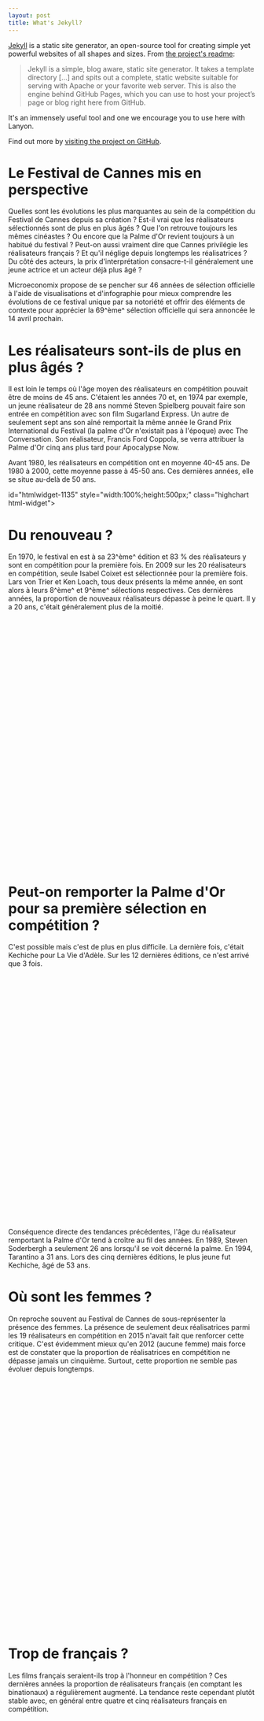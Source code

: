 ```yaml
---
layout: post
title: What's Jekyll?
---
```


[Jekyll](http://jekyllrb.com) is a static site generator, an open-source tool for creating simple yet powerful websites of all shapes and sizes. From [the project's readme](https://github.com/mojombo/jekyll/blob/master/README.markdown):

  > Jekyll is a simple, blog aware, static site generator. It takes a template directory [...] and spits out a complete, static website suitable for serving with Apache or your favorite web server. This is also the engine behind GitHub Pages, which you can use to host your project’s page or blog right here from GitHub.

It's an immensely useful tool and one we encourage you to use here with Lanyon.

Find out more by [visiting the project on GitHub](https://github.com/mojombo/jekyll).

# Le Festival de Cannes mis en perspective
Quelles sont les évolutions les plus marquantes au sein de la compétition du Festival de Cannes depuis sa création ? Est-il vrai que les réalisateurs sélectionnés sont de plus en plus âgés ? Que l'on retrouve toujours les mêmes cinéastes ? Ou encore que la Palme d'Or revient toujours à un habitué du festival ? Peut-on aussi vraiment dire que Cannes privilégie les réalisateurs français ? Et qu'il néglige depuis longtemps les réalisatrices ? Du côté des acteurs, la prix d'interprétation consacre-t-il généralement une jeune actrice et un acteur déjà plus âgé ? 

Microeconomix propose de se pencher sur 46 années de sélection officielle à l'aide de visualisations et d'infographie pour mieux comprendre les évolutions de ce festival unique par sa notoriété et offrir des éléments de contexte pour apprécier la 69^ème^ sélection officielle qui sera annoncée le 14 avril prochain.

# Les réalisateurs sont-ils de plus en plus âgés ?
Il est loin le temps où l'âge moyen des réalisateurs en compétition pouvait être de moins de 45 ans. C'étaient les années 70 et, en 1974 par exemple, un jeune réalisateur de 28 ans nommé Steven Spielberg pouvait faire son entrée en compétition avec son film Sugarland Express. Un autre de seulement sept ans son aîné remportait la même année le Grand Prix International du Festival (la palme d'Or n'existait pas à l'époque) avec The Conversation. Son réalisateur, Francis Ford Coppola, se verra attribuer la Palme d'Or cinq ans plus tard pour Apocalypse Now. 

Avant 1980, les réalisateurs en compétition ont en moyenne 40-45 ans. De 1980 à 2000, cette moyenne passe à 45-50 ans. Ces dernières années, elle se situe au-delà de 50 ans.


<div 

id="htmlwidget-1135" style="width:100%;height:500px;" class="highchart html-widget">

</div>

<script type="application/json" data-for="htmlwidget-1135">{"x":{"hc_opts":{"title":{"text":"Age moyen des réalisateur en compétition"},"credits":{"enabled":true,"text":"Microeconomix","href":"http://www.microeconomix.fr/"},"exporting":{"enabled":false},"plotOptions":{"series":{"turboThreshold":0}},"xAxis":{"categories":[1970,1971,1972,1973,1974,1975,1976,1977,1978,1979,1980,1981,1982,1983,1984,1985,1986,1987,1988,1989,1990,1991,1992,1993,1994,1995,1996,1997,1998,1999,2000,2001,2002,2003,2004,2005,2006,2007,2008,2009,2010,2011,2012,2013,2014,2015]},"series":[{"data":[41.7826086956522,44.375,42.4583333333333,44.5833333333333,41,45.3636363636364,44.2631578947368,45.1904761904762,41.7619047619048,45.4285714285714,47.0869565217391,45.0909090909091,47,50.6363636363636,45.2777777777778,49.05,49.5789473684211,52.4736842105263,48.1428571428571,46.2727272727273,48.6111111111111,46.8947368421053,47,46.3913043478261,45.2173913043478,48.9583333333333,47.1363636363636,46.35,48.0909090909091,48.76,49.9090909090909,50.625,52.695652173913,51.5789473684211,43.8421052631579,49.9130434782609,46.9444444444444,47.95,48.9545454545455,55.4210526315789,53.5555555555556,51.2,56.5555555555556,51.6111111111111,55.6666666666667,48.8823529411765]}],"chart":{"zoomType":"x"},"tooltip":{"valueDecimals":0,"valueSuffix":" ans","pointFormat":"<b>{point.y}\u003c/b>"},"legend":{"enabled":false},"yAxis":{"title":{"text":null}},"colors":["#fec500","#9e9ac8"]},"theme":null,"conf_opts":{"global":{"Date":null,"VMLRadialGradientURL":"http =//code.highcharts.com/list(version)/gfx/vml-radial-gradient.png","canvasToolsURL":"http =//code.highcharts.com/list(version)/modules/canvas-tools.js","getTimezoneOffset":null,"timezoneOffset":0,"useUTC":true},"lang":{"contextButtonTitle":"Chart context menu","decimalPoint":".","downloadJPEG":"Download JPEG image","downloadPDF":"Download PDF document","downloadPNG":"Download PNG image","downloadSVG":"Download SVG vector image","drillUpText":"Back to {series.name}","invalidDate":null,"loading":"Loading...","months":["January","February","March","April","May","June","July","August","September","October","November","December"],"noData":"No data to display","numericSymbols":["k","M","G","T","P","E"],"printChart":"Print chart","resetZoom":"Reset zoom","resetZoomTitle":"Reset zoom level 1:1","shortMonths":["Jan","Feb","Mar","Apr","May","Jun","Jul","Aug","Sep","Oct","Nov","Dec"],"thousandsSep":" ","weekdays":["Sunday","Monday","Tuesday","Wednesday","Thursday","Friday","Saturday"]}},"type":"chart","fonts":[],"debug":false},"evals":[],"jsHooks":[]}</script>



# Du renouveau ?
En 1970, le festival en est à sa 23^ème^ édition et 83 % des réalisateurs y sont en compétition pour la première fois. En 2009 sur les 20 réalisateurs en compétition, seule Isabel Coixet est sélectionnée pour la première fois. Lars von Trier et Ken Loach, tous deux présents la même année, en sont alors à leurs 8^ème^ et 9^ème^ sélections respectives. Ces dernières années, la proportion de nouveaux réalisateurs dépasse à peine le quart. Il y a 20 ans, c'était généralement plus de la moitié. 

<!--html_preserve--><div id="htmlwidget-9308" style="width:100%;height:500px;" class="highchart html-widget"></div>
<script type="application/json" data-for="htmlwidget-9308">{"x":{"hc_opts":{"title":{"text":"Proportion de réalisateurs présents pour \n           la première fois en compétition"},"credits":{"enabled":true,"text":"Microeconomix","href":"http://www.microeconomix.fr/"},"exporting":{"enabled":false},"plotOptions":{"series":{"turboThreshold":0},"column":{"minPointLength":3}},"chart":{"type":"column","zoomType":"x"},"xAxis":{"categories":[1970,1971,1972,1973,1974,1975,1976,1977,1978,1979,1980,1981,1982,1983,1984,1985,1986,1987,1988,1989,1990,1991,1992,1993,1994,1995,1996,1997,1998,1999,2000,2001,2002,2003,2004,2005,2006,2007,2008,2009,2010,2011,2012,2013,2014,2015]},"series":[{"name":"Pourcentage nouveaux réalisateurs","data":[83.3333333333333,80,88,75,73.0769230769231,72.7272727272727,61.9047619047619,59.0909090909091,40.9090909090909,52.3809523809524,65.2173913043478,60.8695652173913,43.4782608695652,45.4545454545455,44.4444444444444,40,35,45,57.1428571428571,50,61.1111111111111,61.9047619047619,57.1428571428571,58.3333333333333,58.3333333333333,50,34.7826086956522,60,50,57.6923076923077,45.8333333333333,38.4615384615385,33.3333333333333,38.0952380952381,66.6666666666667,45.8333333333333,55,56,45.8333333333333,5,22.2222222222222,42.8571428571429,28.5714285714286,33.3333333333333,27.7777777777778,47.3684210526316]}],"tooltip":{"valueDecimals":1,"valueSuffix":" %","shared":true},"legend":{"enabled":false},"yAxis":{"title":{"text":null},"tickInterval":25},"colors":["#fec500","#9e9ac8"]},"theme":null,"conf_opts":{"global":{"Date":null,"VMLRadialGradientURL":"http =//code.highcharts.com/list(version)/gfx/vml-radial-gradient.png","canvasToolsURL":"http =//code.highcharts.com/list(version)/modules/canvas-tools.js","getTimezoneOffset":null,"timezoneOffset":0,"useUTC":true},"lang":{"contextButtonTitle":"Chart context menu","decimalPoint":".","downloadJPEG":"Download JPEG image","downloadPDF":"Download PDF document","downloadPNG":"Download PNG image","downloadSVG":"Download SVG vector image","drillUpText":"Back to {series.name}","invalidDate":null,"loading":"Loading...","months":["January","February","March","April","May","June","July","August","September","October","November","December"],"noData":"No data to display","numericSymbols":["k","M","G","T","P","E"],"printChart":"Print chart","resetZoom":"Reset zoom","resetZoomTitle":"Reset zoom level 1:1","shortMonths":["Jan","Feb","Mar","Apr","May","Jun","Jul","Aug","Sep","Oct","Nov","Dec"],"thousandsSep":" ","weekdays":["Sunday","Monday","Tuesday","Wednesday","Thursday","Friday","Saturday"]}},"type":"chart","fonts":[],"debug":false},"evals":[],"jsHooks":[]}</script><!--/html_preserve-->

# Peut-on remporter la Palme d'Or pour sa première sélection en compétition ?
C'est possible mais c'est de plus en plus difficile. La dernière fois, c'était Kechiche pour La Vie d'Adèle. Sur les 12 dernières éditions, ce n'est arrivé que 3 fois.

<!--html_preserve--><div id="htmlwidget-1996" style="width:100%;height:500px;" class="highchart html-widget"></div>
<script type="application/json" data-for="htmlwidget-1996">{"x":{"hc_opts":{"title":{"text":"Nombre de sélections du réalisateur remportant la Palme d'Or"},"credits":{"enabled":true,"text":"Microeconomix","href":"http://www.microeconomix.fr/"},"exporting":{"enabled":false},"plotOptions":{"series":{"turboThreshold":0}},"series":[{"name":"Nb sélections","data":[{"idfilm":7160,"year":1975,"title":"Chronique des années de braise","n":2,"id":1,"x":1975,"y":2},{"idfilm":308,"year":1976,"title":"Taxi Driver","n":2,"id":1,"x":1976,"y":2},{"idfilm":1843,"year":1977,"title":"Padre Padrone","n":1,"id":1,"x":1977,"y":1},{"idfilm":2086,"year":1978,"title":"L'Arbre aux sabots","n":1,"id":1,"x":1978,"y":1},{"idfilm":1153,"year":1979,"title":"Le Tambour","n":2,"id":1,"x":1979,"y":2},{"idfilm":955,"year":1980,"title":"Kagemusha, l'ombre du guerrier","n":1,"id":1,"x":1980,"y":1},{"idfilm":3244,"year":1981,"title":"L'Homme de fer","n":5,"id":1,"x":1981,"y":5},{"idfilm":2529,"year":1982,"title":"Missing (Porté disparu)","n":3,"id":1,"x":1982,"y":3},{"idfilm":128,"year":1983,"title":"La Ballade de Narayama","n":1,"id":1,"x":1983,"y":1},{"idfilm":263,"year":1984,"title":"Paris, Texas","n":4,"id":1,"x":1984,"y":4},{"idfilm":85145,"year":1985,"title":"Papa est en voyage d'affaires","n":1,"id":1,"x":1985,"y":1},{"idfilm":2152,"year":1986,"title":"Mission","n":1,"id":1,"x":1986,"y":1},{"idfilm":2642,"year":1987,"title":"Sous le soleil de Satan","n":3,"id":1,"x":1987,"y":3},{"idfilm":37988,"year":1988,"title":"Pelle le conquérant","n":1,"id":1,"x":1988,"y":1},{"idfilm":5012,"year":1989,"title":"Sexe, mensonges et vidéo","n":1,"id":1,"x":1989,"y":1},{"idfilm":5981,"year":1990,"title":"Sailor et Lula","n":1,"id":1,"x":1990,"y":1},{"idfilm":7017,"year":1991,"title":"Barton Fink","n":1,"id":1,"x":1991,"y":1},{"idfilm":90412,"year":1992,"title":"Les Meilleures intentions","n":2,"id":1,"x":1992,"y":2},{"idfilm":7807,"year":1993,"title":"La Leçon de piano","n":2,"id":1,"x":1993,"y":2},{"idfilm":10126,"year":1994,"title":"Pulp Fiction","n":1,"id":1,"x":1994,"y":1},{"idfilm":13249,"year":1995,"title":"Underground","n":3,"id":1,"x":1995,"y":3},{"idfilm":15225,"year":1996,"title":"Secrets et mensonges","n":2,"id":1,"x":1996,"y":2},{"idfilm":9121,"year":1997,"title":"Le Goût de la cerise","n":2,"id":1,"x":1997,"y":2},{"idfilm":19087,"year":1998,"title":"L'Eternité et un jour","n":5,"id":1,"x":1998,"y":5},{"idfilm":20089,"year":1999,"title":"Rosetta","n":1,"id":1,"x":1999,"y":1},{"idfilm":26095,"year":2000,"title":"Dancer in the Dark","n":5,"id":1,"x":2000,"y":5},{"idfilm":28578,"year":2001,"title":"La Chambre du fils","n":4,"id":1,"x":2001,"y":4},{"idfilm":28359,"year":2002,"title":"Le Pianiste","n":2,"id":1,"x":2002,"y":2},{"idfilm":52588,"year":2003,"title":"Elephant","n":1,"id":1,"x":2003,"y":1},{"idfilm":52305,"year":2004,"title":"Fahrenheit 9/11","n":2,"id":1,"x":2004,"y":2},{"idfilm":59638,"year":2005,"title":"L'Enfant","n":3,"id":1,"x":2005,"y":3},{"idfilm":110201,"year":2006,"title":"Le Vent se lève","n":8,"id":1,"x":2006,"y":8},{"idfilm":127944,"year":2007,"title":"4 mois, 3 semaines, 2 jours","n":1,"id":1,"x":2007,"y":1},{"idfilm":58151,"year":2008,"title":"Entre les murs","n":1,"id":1,"x":2008,"y":1},{"idfilm":131948,"year":2009,"title":"Le Ruban blanc","n":5,"id":1,"x":2009,"y":5},{"idfilm":180417,"year":2010,"title":"Oncle Boonmee (celui qui se souvient de ses vies antérieures)","n":2,"id":1,"x":2010,"y":2},{"idfilm":132244,"year":2011,"title":"The Tree of Life","n":2,"id":1,"x":2011,"y":2},{"idfilm":188067,"year":2012,"title":"Amour","n":6,"id":1,"x":2012,"y":6},{"idfilm":203302,"year":2013,"title":"La Vie d'Adèle - Chapitres 1 et 2","n":1,"id":1,"x":2013,"y":1},{"idfilm":220032,"year":2014,"title":"Winter Sleep","n":5,"id":1,"x":2014,"y":5},{"idfilm":232070,"year":2015,"title":"Dheepan","n":4,"id":1,"x":2015,"y":4}]},{"name":"Nb sélections","data":[{"idfilm":27061,"year":1979,"title":"Apocalypse Now","n":2,"id":2,"x":1979,"y":2},{"idfilm":1629,"year":1980,"title":"Que le spectacle commence !","n":2,"id":2,"x":1980,"y":2},{"idfilm":53029,"year":1982,"title":"La Permission","n":1,"id":2,"x":1982,"y":1},{"idfilm":99677,"year":1993,"title":"Adieu ma concubine","n":3,"id":2,"x":1993,"y":3},{"idfilm":11494,"year":1997,"title":"L'Anguille","n":4,"id":2,"x":1997,"y":4}]}],"chart":{"type":"column","zoomType":"x"},"tooltip":{"formatter":"function() { \n  return (this.point.x  + '<br>'+ this.point.title + ' : ' + this.point.y);\n             }"},"legend":{"enabled":false},"yAxis":{"title":{"text":null},"tickInterval":1},"colors":["#fec500","#9e9ac8"]},"theme":null,"conf_opts":{"global":{"Date":null,"VMLRadialGradientURL":"http =//code.highcharts.com/list(version)/gfx/vml-radial-gradient.png","canvasToolsURL":"http =//code.highcharts.com/list(version)/modules/canvas-tools.js","getTimezoneOffset":null,"timezoneOffset":0,"useUTC":true},"lang":{"contextButtonTitle":"Chart context menu","decimalPoint":".","downloadJPEG":"Download JPEG image","downloadPDF":"Download PDF document","downloadPNG":"Download PNG image","downloadSVG":"Download SVG vector image","drillUpText":"Back to {series.name}","invalidDate":null,"loading":"Loading...","months":["January","February","March","April","May","June","July","August","September","October","November","December"],"noData":"No data to display","numericSymbols":["k","M","G","T","P","E"],"printChart":"Print chart","resetZoom":"Reset zoom","resetZoomTitle":"Reset zoom level 1:1","shortMonths":["Jan","Feb","Mar","Apr","May","Jun","Jul","Aug","Sep","Oct","Nov","Dec"],"thousandsSep":" ","weekdays":["Sunday","Monday","Tuesday","Wednesday","Thursday","Friday","Saturday"]}},"type":"chart","fonts":[],"debug":false},"evals":["hc_opts.tooltip.formatter"],"jsHooks":[]}</script><!--/html_preserve-->

Conséquence directe des tendances précédentes, l'âge du réalisateur remportant la Palme d'Or tend à croître au fil des années. En 1989, Steven Soderbergh a seulement 26 ans lorsqu'il se voit décerné la palme. En 1994, Tarantino a 31 ans. Lors des cinq dernières éditions, le plus jeune fut Kechiche, âgé de 53 ans. 

# Où sont les femmes ?
On reproche souvent au Festival de Cannes de sous-représenter la présence des femmes. La présence de seulement deux réalisatrices parmi les 19 réalisateurs en compétition en 2015 n'avait fait que renforcer cette critique. C'est évidemment mieux qu'en 2012 (aucune femme) mais force est de constater que la proportion de réalisatrices en compétition ne dépasse jamais un cinquième. Surtout, cette proportion ne semble pas évoluer depuis longtemps.

<!--html_preserve--><div id="htmlwidget-2372" style="width:100%;height:500px;" class="highchart html-widget"></div>
<script type="application/json" data-for="htmlwidget-2372">{"x":{"hc_opts":{"title":{"text":"Pourcentage de films réalisés par des femmes en compétition"},"credits":{"enabled":true,"text":"Microeconomix","href":"http://www.microeconomix.fr/"},"exporting":{"enabled":false},"plotOptions":{"series":{"turboThreshold":0},"column":{"minPointLength":3,"tooltip":{"valueDecimals":0,"valueSuffix":" %","pointFormat":"<b>{point.y}\u003c/b>"}}},"chart":{"type":"column","zoomType":"x"},"xAxis":{"categories":[1970,1971,1972,1973,1974,1975,1976,1977,1978,1979,1980,1981,1982,1983,1984,1985,1986,1987,1988,1989,1990,1991,1992,1993,1994,1995,1996,1997,1998,1999,2000,2001,2002,2003,2004,2005,2006,2007,2008,2009,2010,2011,2012,2013,2014,2015]},"series":[{"data":[8.33333333333334,0,4,8.33333333333334,7.69230769230769,4.54545454545455,4.76190476190477,4.54545454545455,4.54545454545455,9.52380952380952,4.34782608695652,17.3913043478261,4.34782608695652,4.54545454545455,11.1111111111111,5,5,5,9.52380952380952,13.6363636363636,0,4.76190476190477,4.76190476190477,12.5,0,8.33333333333334,0,5,0,0,8.33333333333334,8,4.34782608695652,10,9.52380952380952,0,15,12.5,8.33333333333334,15,0,19.0476190476191,0,4.76190476190477,11.1111111111111,10.5263157894737]}],"legend":{"enabled":false},"yAxis":{"title":{"text":null},"max":100},"colors":["#fec500","#9e9ac8"]},"theme":null,"conf_opts":{"global":{"Date":null,"VMLRadialGradientURL":"http =//code.highcharts.com/list(version)/gfx/vml-radial-gradient.png","canvasToolsURL":"http =//code.highcharts.com/list(version)/modules/canvas-tools.js","getTimezoneOffset":null,"timezoneOffset":0,"useUTC":true},"lang":{"contextButtonTitle":"Chart context menu","decimalPoint":".","downloadJPEG":"Download JPEG image","downloadPDF":"Download PDF document","downloadPNG":"Download PNG image","downloadSVG":"Download SVG vector image","drillUpText":"Back to {series.name}","invalidDate":null,"loading":"Loading...","months":["January","February","March","April","May","June","July","August","September","October","November","December"],"noData":"No data to display","numericSymbols":["k","M","G","T","P","E"],"printChart":"Print chart","resetZoom":"Reset zoom","resetZoomTitle":"Reset zoom level 1:1","shortMonths":["Jan","Feb","Mar","Apr","May","Jun","Jul","Aug","Sep","Oct","Nov","Dec"],"thousandsSep":" ","weekdays":["Sunday","Monday","Tuesday","Wednesday","Thursday","Friday","Saturday"]}},"type":"chart","fonts":[],"debug":false},"evals":[],"jsHooks":[]}</script><!--/html_preserve-->

# Trop de français ?
Les films français seraient-ils trop à l'honneur en compétition ? Ces dernières années la proportion de réalisateurs français (en comptant les binationaux) a régulièrement augmenté. La tendance reste cependant plutôt stable avec, en général entre quatre et cinq réalisateurs français en compétition.

<!--html_preserve--><div id="htmlwidget-1485" style="width:100%;height:500px;" class="highchart html-widget"></div>
<script type="application/json" data-for="htmlwidget-1485">{"x":{"hc_opts":{"title":{"text":"Proportion de réalisateurs français en compétition"},"credits":{"enabled":true,"text":"Microeconomix","href":"http://www.microeconomix.fr/"},"exporting":{"enabled":false},"plotOptions":{"series":{"turboThreshold":0},"column":{"minPointLength":3,"tooltip":{"valueDecimals":0,"valueSuffix":" %","pointFormat":"<b>{point.y}\u003c/b>"}}},"chart":{"type":"column","zoomType":"x"},"xAxis":{"categories":[1970,1971,1972,1973,1974,1975,1976,1977,1978,1979,1980,1981,1982,1983,1984,1985,1986,1987,1988,1989,1990,1991,1992,1993,1994,1995,1996,1997,1998,1999,2000,2001,2002,2003,2004,2005,2006,2007,2008,2009,2010,2011,2012,2013,2014,2015]},"series":[{"data":[16.6666666666667,16,12,8.33333333333333,7.69230769230769,18.1818181818182,23.8095238095238,13.6363636363636,13.6363636363636,14.2857142857143,17.3913043478261,13.0434782608696,13.0434782608696,18.1818181818182,11.1111111111111,15,15,20,9.52380952380952,13.6363636363636,22.2222222222222,14.2857142857143,14.2857142857143,16.6666666666667,13.0434782608696,16.6666666666667,17.3913043478261,20,18.1818181818182,12,12.5,20,17.3913043478261,25,14.2857142857143,16.6666666666667,20,16.6666666666667,12.5,20,22.2222222222222,23.8095238095238,14.2857142857143,23.8095238095238,22.2222222222222,26.3157894736842]}],"legend":{"enabled":false},"yAxis":{"title":{"text":null}},"colors":["#fec500","#9e9ac8"]},"theme":null,"conf_opts":{"global":{"Date":null,"VMLRadialGradientURL":"http =//code.highcharts.com/list(version)/gfx/vml-radial-gradient.png","canvasToolsURL":"http =//code.highcharts.com/list(version)/modules/canvas-tools.js","getTimezoneOffset":null,"timezoneOffset":0,"useUTC":true},"lang":{"contextButtonTitle":"Chart context menu","decimalPoint":".","downloadJPEG":"Download JPEG image","downloadPDF":"Download PDF document","downloadPNG":"Download PNG image","downloadSVG":"Download SVG vector image","drillUpText":"Back to {series.name}","invalidDate":null,"loading":"Loading...","months":["January","February","March","April","May","June","July","August","September","October","November","December"],"noData":"No data to display","numericSymbols":["k","M","G","T","P","E"],"printChart":"Print chart","resetZoom":"Reset zoom","resetZoomTitle":"Reset zoom level 1:1","shortMonths":["Jan","Feb","Mar","Apr","May","Jun","Jul","Aug","Sep","Oct","Nov","Dec"],"thousandsSep":" ","weekdays":["Sunday","Monday","Tuesday","Wednesday","Thursday","Friday","Saturday"]}},"type":"chart","fonts":[],"debug":false},"evals":[],"jsHooks":[]}</script><!--/html_preserve-->

# De jeunes actrices et des acteurs qui le sont moins ?
La jeune star montant les marches fait partie de l'image du festival de Cannes. Mais les actrices remportant les prix d'interprétation féminine sont-elles plus jeunes que leurs homologues masculins ?

C'était en effet le cas durant les années 70 et 80 avant qu'une certaine égalité ne s'établisse durant les deux décennies suivantes. Depuis 2010, retour aux vieilles pratiques avec des acteurs plus âgés que les actrices. A noter aussi que c'est toute la moyenne d'âge qui est plus élevée depuis 2010.


<!--html_preserve--><div id="htmlwidget-2969" style="width:100%;height:500px;" class="highchart html-widget"></div>
<script type="application/json" data-for="htmlwidget-2969">{"x":{"hc_opts":{"title":{"text":"Age moyen des actrices et acteurs prix d'interprétation"},"credits":{"enabled":true,"text":"Microeconomix","href":"http://www.microeconomix.fr/"},"exporting":{"enabled":false},"plotOptions":{"series":{"turboThreshold":0}},"xAxis":{"categories":["1970-1979","1980-1989","1990-1999","2000-2009","2010-2015"]},"series":[{"name":"Actrices","data":[32.6,37.1666666666667,36.9,40.8666666666667,39.3333333333333]},{"name":"Acteurs","data":[44.3,46.85,37.8,39.55,51.9166666666667]}],"chart":{"zoomType":"x","type":"column"},"tooltip":{"valueDecimals":0,"valueSuffix":" ans"},"legend":{"enabled":true},"yAxis":{"title":{"text":null},"tickInterval":10,"max":60},"colors":["#fec500","#a6bddb"]},"theme":null,"conf_opts":{"global":{"Date":null,"VMLRadialGradientURL":"http =//code.highcharts.com/list(version)/gfx/vml-radial-gradient.png","canvasToolsURL":"http =//code.highcharts.com/list(version)/modules/canvas-tools.js","getTimezoneOffset":null,"timezoneOffset":0,"useUTC":true},"lang":{"contextButtonTitle":"Chart context menu","decimalPoint":".","downloadJPEG":"Download JPEG image","downloadPDF":"Download PDF document","downloadPNG":"Download PNG image","downloadSVG":"Download SVG vector image","drillUpText":"Back to {series.name}","invalidDate":null,"loading":"Loading...","months":["January","February","March","April","May","June","July","August","September","October","November","December"],"noData":"No data to display","numericSymbols":["k","M","G","T","P","E"],"printChart":"Print chart","resetZoom":"Reset zoom","resetZoomTitle":"Reset zoom level 1:1","shortMonths":["Jan","Feb","Mar","Apr","May","Jun","Jul","Aug","Sep","Oct","Nov","Dec"],"thousandsSep":" ","weekdays":["Sunday","Monday","Tuesday","Wednesday","Thursday","Friday","Saturday"]}},"type":"chart","fonts":[],"debug":false},"evals":[],"jsHooks":[]}</script><!--/html_preserve-->

# Des Palme d'Or de moins en moins plébiscitées ?
Avant 1995, il arrivait plusieurs fois par décennie qu'un film remportant la Palme d'or dépasse le million d'entrées en France, parfois même les deux millions. De 1975 à 1984, les films lauréats attiraient en moyenne 1,5 million d'entrées. Entre 2005 et 2015, ce chiffre n'est plus que de 635 000 entrées.

<!--html_preserve--><div id="htmlwidget-1951" style="width:100%;height:500px;" class="highchart html-widget"></div>
<script type="application/json" data-for="htmlwidget-1951">{"x":{"hc_opts":{"title":{"text":"Nombre d'entrées en France des Palme d'Or"},"credits":{"enabled":true,"text":"Microeconomix","href":"http://www.microeconomix.fr/"},"exporting":{"enabled":false},"plotOptions":{"series":{"turboThreshold":0}},"series":[{"data":[{"idfilm":7160,"year":1975,"title":"Chronique des années de braise","jpid":8313,"bofrance":"500 113","bofrance2":500113,"n":1,"x":1975,"y":500113},{"idfilm":308,"year":1976,"title":"Taxi Driver","jpid":8098,"bofrance":"2 754 391","bofrance2":2754391,"n":1,"x":1976,"y":2754391},{"idfilm":1843,"year":1977,"title":"Padre Padrone","jpid":7963,"bofrance":"999 126","bofrance2":999126,"n":1,"x":1977,"y":999126},{"idfilm":2086,"year":1978,"title":"L'Arbre aux sabots","jpid":7798,"bofrance":"1 352 184","bofrance2":1352184,"n":1,"x":1978,"y":1352184},{"idfilm":27061,"year":1979,"title":"Apocalypse Now","jpid":7617,"bofrance":"4 537 867","bofrance2":4537867,"n":1,"x":1979,"y":4537867},{"idfilm":955,"year":1980,"title":"Kagemusha, l'ombre du guerrier","jpid":7464,"bofrance":"904 627","bofrance2":904627,"n":1,"x":1980,"y":904627},{"idfilm":3244,"year":1981,"title":"L'Homme de fer","jpid":7319,"bofrance":"378 148","bofrance2":378148,"n":1,"x":1981,"y":378148},{"idfilm":2529,"year":1982,"title":"Missing (Porté disparu)","jpid":7053,"bofrance":"1 823 040","bofrance2":1823040,"n":1,"x":1982,"y":1823040},{"idfilm":128,"year":1983,"title":"La Ballade de Narayama","jpid":6872,"bofrance":"844 077","bofrance2":844077,"n":1,"x":1983,"y":844077},{"idfilm":263,"year":1984,"title":"Paris, Texas","jpid":6616,"bofrance":"2 019 539","bofrance2":2019539,"n":1,"x":1984,"y":2019539},{"idfilm":85145,"year":1985,"title":"Papa est en voyage d'affaires","jpid":6462,"bofrance":"571 247","bofrance2":571247,"n":1,"x":1985,"y":571247},{"idfilm":2152,"year":1986,"title":"Mission","jpid":6173,"bofrance":"2 510 897","bofrance2":2510897,"n":1,"x":1986,"y":2510897},{"idfilm":2642,"year":1987,"title":"Sous le soleil de Satan","jpid":5979,"bofrance":"815 748","bofrance2":815748,"n":1,"x":1987,"y":815748},{"idfilm":37988,"year":1988,"title":"Pelle le conquérant","jpid":5750,"bofrance":"621 645","bofrance2":621645,"n":1,"x":1988,"y":621645},{"idfilm":5012,"year":1989,"title":"Sexe, mensonges et vidéo","jpid":5518,"bofrance":"1 413 940","bofrance2":1413940,"n":1,"x":1989,"y":1413940},{"idfilm":5981,"year":1990,"title":"Sailor et Lula","jpid":5299,"bofrance":"935 716","bofrance2":935716,"n":1,"x":1990,"y":935716},{"idfilm":7017,"year":1991,"title":"Barton Fink","jpid":5086,"bofrance":"475 531","bofrance2":475531,"n":1,"x":1991,"y":475531},{"idfilm":90412,"year":1992,"title":"Les Meilleures intentions","jpid":12188,"bofrance":"91 503","bofrance2":91503,"n":1,"x":1992,"y":91503},{"idfilm":7807,"year":1993,"title":"La Leçon de piano","jpid":4531,"bofrance":"2 633 996","bofrance2":2633996,"n":1,"x":1993,"y":2633996},{"idfilm":10126,"year":1994,"title":"Pulp Fiction","jpid":4252,"bofrance":"2 864 640","bofrance2":2864640,"n":1,"x":1994,"y":2864640},{"idfilm":13249,"year":1995,"title":"Underground","jpid":4038,"bofrance":"443 868","bofrance2":443868,"n":1,"x":1995,"y":443868},{"idfilm":15225,"year":1996,"title":"Secrets et mensonges","jpid":3683,"bofrance":"1 490 009","bofrance2":1490009,"n":1,"x":1996,"y":1490009},{"idfilm":11494,"year":1997,"title":"L'Anguille","jpid":3466,"bofrance":"238 710","bofrance2":238710,"n":1,"x":1997,"y":238710},{"idfilm":19087,"year":1998,"title":"L'Eternité et un jour","jpid":3159,"bofrance":"181 736","bofrance2":181736,"n":1,"x":1998,"y":181736},{"idfilm":20089,"year":1999,"title":"Rosetta","jpid":2761,"bofrance":"705 171","bofrance2":705171,"n":1,"x":1999,"y":705171},{"idfilm":26095,"year":2000,"title":"Dancer in the Dark","jpid":2428,"bofrance":"1 247 307","bofrance2":1247307,"n":1,"x":2000,"y":1247307},{"idfilm":28578,"year":2001,"title":"La Chambre du fils","jpid":2127,"bofrance":"799 280","bofrance2":799280,"n":1,"x":2001,"y":799280},{"idfilm":28359,"year":2002,"title":"Le Pianiste","jpid":1764,"bofrance":"1 594 548","bofrance2":1594548,"n":1,"x":2002,"y":1594548},{"idfilm":52588,"year":2003,"title":"Elephant","jpid":1464,"bofrance":"746 983","bofrance2":746983,"n":1,"x":2003,"y":746983},{"idfilm":52305,"year":2004,"title":"Fahrenheit 9/11","jpid":1059,"bofrance":"2 378 455","bofrance2":2378455,"n":1,"x":2004,"y":2378455},{"idfilm":59638,"year":2005,"title":"L'Enfant","jpid":812,"bofrance":"376 245","bofrance2":376245,"n":1,"x":2005,"y":376245},{"idfilm":110201,"year":2006,"title":"Le Vent se lève","jpid":368,"bofrance":"907 836","bofrance2":907836,"n":1,"x":2006,"y":907836},{"idfilm":127944,"year":2007,"title":"4 mois, 3 semaines, 2 jours","jpid":9736,"bofrance":"328 846","bofrance2":328846,"n":1,"x":2007,"y":328846},{"idfilm":58151,"year":2008,"title":"Entre les murs","jpid":10293,"bofrance":"1 612 356","bofrance2":1612356,"n":1,"x":2008,"y":1612356},{"idfilm":131948,"year":2009,"title":"Le Ruban blanc","jpid":10827,"bofrance":"649 212","bofrance2":649212,"n":1,"x":2009,"y":649212},{"idfilm":180417,"year":2010,"title":"Oncle Boonmee (celui qui se souvient de ses vies antérieures)","jpid":11621,"bofrance":"127 511","bofrance2":127511,"n":1,"x":2010,"y":127511},{"idfilm":132244,"year":2011,"title":"The Tree of Life","jpid":11325,"bofrance":"872 895","bofrance2":872895,"n":1,"x":2011,"y":872895},{"idfilm":188067,"year":2012,"title":"Amour","jpid":13100,"bofrance":"767 418","bofrance2":767418,"n":1,"x":2012,"y":767418},{"idfilm":203302,"year":2013,"title":"La Vie d'Adèle - Chapitres 1 et 2","jpid":13616,"bofrance":"1 036 811","bofrance2":1036811,"n":1,"x":2013,"y":1036811},{"idfilm":220032,"year":2014,"title":"Winter Sleep","jpid":14439,"bofrance":"360 028","bofrance2":360028,"n":1,"x":2014,"y":360028},{"idfilm":232070,"year":2015,"title":"Dheepan","jpid":15277,"bofrance":"634 665","bofrance2":634665,"n":1,"x":2015,"y":634665}]},{"data":[{"idfilm":1153,"year":1979,"title":"Le Tambour","jpid":7627,"bofrance":"1 959 414","bofrance2":1959414,"n":2,"x":1979,"y":1959414},{"idfilm":1629,"year":1980,"title":"Que le spectacle commence !","jpid":7665,"bofrance":"693 796","bofrance2":693796,"n":2,"x":1980,"y":693796},{"idfilm":53029,"year":1982,"title":"La Permission","jpid":7064,"bofrance":"1 250 767","bofrance2":1250767,"n":2,"x":1982,"y":1250767},{"idfilm":99677,"year":1993,"title":"Adieu ma concubine","jpid":4569,"bofrance":"679 335","bofrance2":679335,"n":2,"x":1993,"y":679335},{"idfilm":9121,"year":1997,"title":"Le Goût de la cerise","jpid":3482,"bofrance":"161 507","bofrance2":161507,"n":2,"x":1997,"y":161507}],"type":"scatter"}],"chart":{"zoomType":"x"},"tooltip":{"formatter":"function() {\n                   return (this.point.x +'<br>'+ this.point.title + ' : ' + '<b>' + this.point.bofrance + ' entrées\u003c/b>');\n                   }"},"legend":{"enabled":false},"yAxis":{"title":{"text":null}},"colors":["#fec500","#9e9ac8"]},"theme":null,"conf_opts":{"global":{"Date":null,"VMLRadialGradientURL":"http =//code.highcharts.com/list(version)/gfx/vml-radial-gradient.png","canvasToolsURL":"http =//code.highcharts.com/list(version)/modules/canvas-tools.js","getTimezoneOffset":null,"timezoneOffset":0,"useUTC":true},"lang":{"contextButtonTitle":"Chart context menu","decimalPoint":".","downloadJPEG":"Download JPEG image","downloadPDF":"Download PDF document","downloadPNG":"Download PNG image","downloadSVG":"Download SVG vector image","drillUpText":"Back to {series.name}","invalidDate":null,"loading":"Loading...","months":["January","February","March","April","May","June","July","August","September","October","November","December"],"noData":"No data to display","numericSymbols":["k","M","G","T","P","E"],"printChart":"Print chart","resetZoom":"Reset zoom","resetZoomTitle":"Reset zoom level 1:1","shortMonths":["Jan","Feb","Mar","Apr","May","Jun","Jul","Aug","Sep","Oct","Nov","Dec"],"thousandsSep":" ","weekdays":["Sunday","Monday","Tuesday","Wednesday","Thursday","Friday","Saturday"]}},"type":"chart","fonts":[],"debug":false},"evals":["hc_opts.tooltip.formatter"],"jsHooks":[]}</script><!--/html_preserve-->

# Films d'ouverture
Le film d'ouverture, qu'il soit en compétition ou non, est généralement grand public. L'attention qu'il retire de cette position particulière dans le festival lui permet-il d'attirer de nombreux spectateurs lors de sa sortie en salle ?  

<!--html_preserve--><div id="htmlwidget-6709" style="width:100%;height:500px;" class="highchart html-widget"></div>
<script type="application/json" data-for="htmlwidget-6709">{"x":{"hc_opts":{"title":{"text":"Nombre d'entrées en France des films d'ouverture"},"credits":{"enabled":true,"text":"Microeconomix","href":"http://www.microeconomix.fr/"},"exporting":{"enabled":false},"plotOptions":{"series":{"turboThreshold":0}},"series":[{"data":[{"year":1998,"idfilm":6549,"title":"Primary Colors","jpid":3164,"bofrance":"167 061","bofrance2":167061,"x":1998,"y":167061},{"year":1999,"idfilm":8245,"title":"Le Barbier de Sibérie","jpid":2745,"bofrance":"960 939","bofrance2":960939,"x":1999,"y":960939},{"year":2000,"idfilm":24340,"title":"Vatel","jpid":2460,"bofrance":"578 133","bofrance2":578133,"x":2000,"y":578133},{"year":2001,"idfilm":26863,"title":"Moulin Rouge !","jpid":2108,"bofrance":"1 362 771","bofrance2":1362771,"x":2001,"y":1362771},{"year":2002,"idfilm":408696,"title":"Holywood Ending","jpid":1789,"bofrance":"813 053","bofrance2":813053,"x":2002,"y":813053},{"year":2003,"idfilm":44653,"title":"Fanfan la Tulipe","jpid":1432,"bofrance":"1 248 649","bofrance2":1248649,"x":2003,"y":1248649},{"year":2004,"idfilm":52306,"title":"La Mauvaise éducation","jpid":1091,"bofrance":"1 086 731","bofrance2":1086731,"x":2004,"y":1086731},{"year":2005,"idfilm":54145,"title":"Lemming","jpid":798,"bofrance":"431 954","bofrance2":431954,"x":2005,"y":431954},{"year":2006,"idfilm":54226,"title":"Da Vinci Code","jpid":325,"bofrance":"4 189 814","bofrance2":4189814,"x":2006,"y":4189814},{"year":2007,"idfilm":111805,"title":"My Blueberry Nights","jpid":166,"bofrance":"343 312","bofrance2":343312,"x":2007,"y":343312},{"year":2008,"idfilm":119191,"title":"Blindness","jpid":10245,"bofrance":"50 251","bofrance2":50251,"x":2008,"y":50251},{"year":2009,"idfilm":130368,"title":"Là-haut","jpid":10347,"bofrance":"4 508 949","bofrance2":4508949,"x":2009,"y":4508949},{"year":2010,"idfilm":126127,"title":"Robin des Bois","jpid":10742,"bofrance":"2 385 387","bofrance2":2385387,"x":2010,"y":2385387},{"year":2011,"idfilm":178300,"title":"Midnight in Paris","jpid":11957,"bofrance":"1 739 215","bofrance2":1739215,"x":2011,"y":1739215},{"year":2012,"idfilm":187864,"title":"Moonrise Kingdom","jpid":12599,"bofrance":"508 844","bofrance2":508844,"x":2012,"y":508844},{"year":2013,"idfilm":141808,"title":"Gatsby le Magnifique","jpid":12790,"bofrance":"1 570 321","bofrance2":1570321,"x":2013,"y":1570321},{"year":2014,"idfilm":201484,"title":"Grace de Monaco","jpid":13463,"bofrance":"286 956","bofrance2":286956,"x":2014,"y":286956},{"year":2015,"idfilm":224999,"title":"La Tête haute","jpid":15205,"bofrance":"706 001","bofrance2":706001,"x":2015,"y":706001}]}],"chart":{"zoomType":"x"},"tooltip":{"formatter":"function() {\n                   return (this.point.x +'<br>'+ this.point.title + ' : ' + '<b>' + this.point.bofrance + ' entrées\u003c/b>');\n                   }"},"legend":{"enabled":false},"yAxis":{"title":{"text":null}},"colors":["#fec500","#9e9ac8"]},"theme":null,"conf_opts":{"global":{"Date":null,"VMLRadialGradientURL":"http =//code.highcharts.com/list(version)/gfx/vml-radial-gradient.png","canvasToolsURL":"http =//code.highcharts.com/list(version)/modules/canvas-tools.js","getTimezoneOffset":null,"timezoneOffset":0,"useUTC":true},"lang":{"contextButtonTitle":"Chart context menu","decimalPoint":".","downloadJPEG":"Download JPEG image","downloadPDF":"Download PDF document","downloadPNG":"Download PNG image","downloadSVG":"Download SVG vector image","drillUpText":"Back to {series.name}","invalidDate":null,"loading":"Loading...","months":["January","February","March","April","May","June","July","August","September","October","November","December"],"noData":"No data to display","numericSymbols":["k","M","G","T","P","E"],"printChart":"Print chart","resetZoom":"Reset zoom","resetZoomTitle":"Reset zoom level 1:1","shortMonths":["Jan","Feb","Mar","Apr","May","Jun","Jul","Aug","Sep","Oct","Nov","Dec"],"thousandsSep":" ","weekdays":["Sunday","Monday","Tuesday","Wednesday","Thursday","Friday","Saturday"]}},"type":"chart","fonts":[],"debug":false},"evals":["hc_opts.tooltip.formatter"],"jsHooks":[]}</script><!--/html_preserve-->


#### Pour tout complément d’informations et/ou demande d’interview, merci de contacter : 

[Agence Fargo](www.agencefargo.com)

Yaëlle BESNAINOU / besnainou@agencefargo.com  / 01 44 82 66 75

